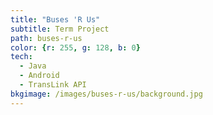 ```yaml
---
title: "Buses 'R Us"
subtitle: Term Project
path: buses-r-us
color: {r: 255, g: 128, b: 0}
tech:
  - Java
  - Android
  - TransLink API
bkgimage: /images/buses-r-us/background.jpg
---
```

